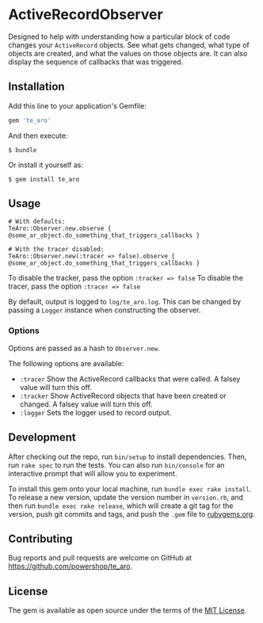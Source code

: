 # ActiveRecordObserver

Designed to help with understanding how a particular block of code changes your `ActiveRecord` objects. See what gets changed, what type of objects are created, and what the values on those objects are. It can also display the sequence of callbacks that was triggered.

## Installation

Add this line to your application's Gemfile:

```ruby
gem 'te_aro'
```

And then execute:

    $ bundle

Or install it yourself as:

    $ gem install te_aro

## Usage

```
# With defaults:
TeAro::Observer.new.observe { @some_ar_object.do_something_that_triggers_callbacks }

# With the tracer disabled:
TeAro::Observer.new(:tracer => false).observe { @some_ar_object.do_something_that_triggers_callbacks }
```

To disable the tracker, pass the option `:tracker => false`
To disable the tracer, pass the option `:tracer => false`

By default, output is logged to `log/te_aro.log`. This can be changed by passing a `Logger` instance when constructing the observer.


### Options

Options are passed as a hash to `Observer.new`.

The following options are available:

* `:tracer` Show the ActiveRecord callbacks that were called. A falsey value will turn this off.
* `:tracker` Show ActiveRecord objects that have been created or changed. A falsey value will turn this off.
* `:logger` Sets the logger used to record output.

## Development

After checking out the repo, run `bin/setup` to install dependencies. Then, run `rake spec` to run the tests. You can also run `bin/console` for an interactive prompt that will allow you to experiment.

To install this gem onto your local machine, run `bundle exec rake install`. To release a new version, update the version number in `version.rb`, and then run `bundle exec rake release`, which will create a git tag for the version, push git commits and tags, and push the `.gem` file to [rubygems.org](https://rubygems.org).

## Contributing

Bug reports and pull requests are welcome on GitHub at https://github.com/powershop/te_aro.

## License

The gem is available as open source under the terms of the [MIT License](http://opensource.org/licenses/MIT).